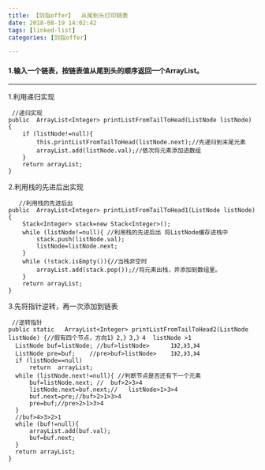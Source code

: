 ```yaml
---
title: 【剑指offer】  从尾到头打印链表
date: 2018-08-19 14:02:42
tags: [linked-list]
categories: [剑指offer]

---
```

####   1.输入一个链表，按链表值从尾到头的顺序返回一个ArrayList。

----

1.利用递归实现

     //递归实现
    public  ArrayList<Integer> printListFromTailToHead(ListNode listNode) {
        if (listNode!=null){
            this.printListFromTailToHead(listNode.next);//先递归到末尾元素
            arrayList.add(listNode.val);//依次将元素添加进数组
        }
        return arrayList;
    }


2.利用栈的先进后出实现

   
       //利用栈的先进后出
    public  ArrayList<Integer> printListFromTailToHead1(ListNode listNode) {
        Stack<Integer> stack=new Stack<Integer>();
        while (listNode!=null){ //利用栈的先进后出 将ListNode缓存进栈中
            stack.push(listNode.val);
            listNode=listNode.next;
        }
        while (!stack.isEmpty()){//当栈非空时
            arrayList.add(stack.pop());//将元素出栈，并添加到数组里。
        }
        return arrayList;
    }



3.先将指针逆转，再一次添加到链表

     //逆转指针
    public static   ArrayList<Integer> printListFromTailToHead2(ListNode listNode) {//假有四个节点，方向1》2,》3,》4  listNode >1
      ListNode buf=listNode; //buf>listNode>      1》2,》3,》4
      ListNode pre=buf;    //pre>buf>listNode>    1》2,》3,》4
      if (listNode==null)
          return  arrayList;
      while (listNode.next!=null){ //判断节点是否还有下一个元素
          buf=listNode.next; //  buf>2>3>4
          listNode.next=buf.next;//   listNode>1>3>4
          buf.next=pre;//buf>2>1>3>4
          pre=buf;//pre>2>1>3>4
      }
      //buf>4>3>2>1
      while (buf!=null){
          arrayList.add(buf.val);
          buf=buf.next;
      }
      return arrayList;
    }